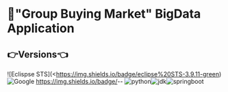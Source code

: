 # 🍱"**Group Buying Market**" BigData Application 

## 👉Versions👈

![Eclispse STS](<https://img.shields.io/badge/eclipse%20STS-3.9.11-green)![Google](<https://img.shields.io/badge/Google-Login-brightgreen?logo=google>)
https://img.shields.io/badge/<LABEL>-<MESSAGE>-<COLOR>
![python](<https://img.shields.io/badge/python-3.8.2-blue?logo=python>)![jdk](<https://img.shields.io/badge/Jdk-8u251-yellowgreen?logo=java>)![springboot](<https://img.shields.io/badge/SpringBoot-2.2.7-red?logo=spring>)

